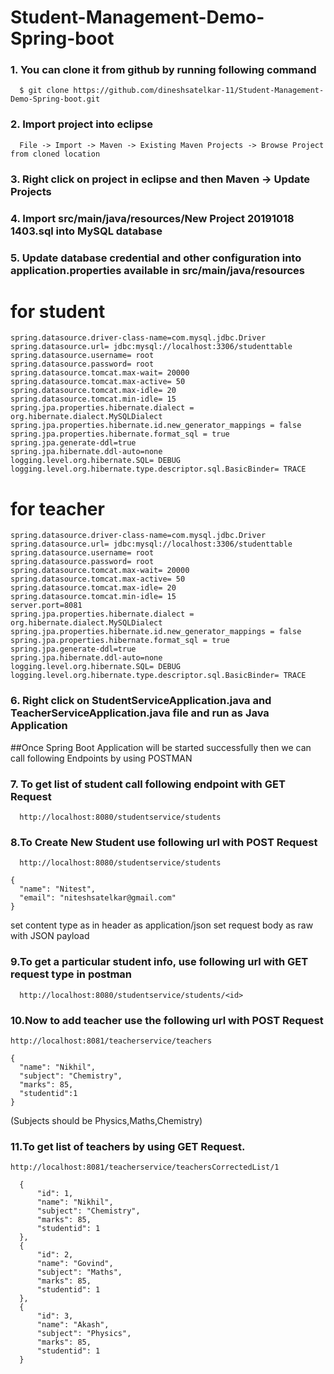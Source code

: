 # Student-Management-Demo-Spring-boot
### 1. You can clone it from github by running following command
```
  $ git clone https://github.com/dineshsatelkar-11/Student-Management-Demo-Spring-boot.git
 ```
### 2. Import project into eclipse
```
  File -> Import -> Maven -> Existing Maven Projects -> Browse Project from cloned location
  ```
### 3. Right click on project in eclipse and then Maven -> Update Projects
### 4. Import src/main/java/resources/New Project 20191018 1403.sql into MySQL database
### 5. Update database credential and other configuration into application.properties available in src/main/java/resources
# for student
```
spring.datasource.driver-class-name=com.mysql.jdbc.Driver
spring.datasource.url= jdbc:mysql://localhost:3306/studenttable
spring.datasource.username= root
spring.datasource.password= root
spring.datasource.tomcat.max-wait= 20000
spring.datasource.tomcat.max-active= 50
spring.datasource.tomcat.max-idle= 20
spring.datasource.tomcat.min-idle= 15
spring.jpa.properties.hibernate.dialect = org.hibernate.dialect.MySQLDialect
spring.jpa.properties.hibernate.id.new_generator_mappings = false
spring.jpa.properties.hibernate.format_sql = true
spring.jpa.generate-ddl=true
spring.jpa.hibernate.ddl-auto=none
logging.level.org.hibernate.SQL= DEBUG
logging.level.org.hibernate.type.descriptor.sql.BasicBinder= TRACE
```
# for teacher
```
spring.datasource.driver-class-name=com.mysql.jdbc.Driver
spring.datasource.url= jdbc:mysql://localhost:3306/studenttable
spring.datasource.username= root
spring.datasource.password= root
spring.datasource.tomcat.max-wait= 20000
spring.datasource.tomcat.max-active= 50
spring.datasource.tomcat.max-idle= 20
spring.datasource.tomcat.min-idle= 15
server.port=8081
spring.jpa.properties.hibernate.dialect = org.hibernate.dialect.MySQLDialect
spring.jpa.properties.hibernate.id.new_generator_mappings = false
spring.jpa.properties.hibernate.format_sql = true
spring.jpa.generate-ddl=true
spring.jpa.hibernate.ddl-auto=none
logging.level.org.hibernate.SQL= DEBUG
logging.level.org.hibernate.type.descriptor.sql.BasicBinder= TRACE
```
### 6. Right click on StudentServiceApplication.java and TeacherServiceApplication.java  file and run as Java Application
##Once Spring Boot Application will be started successfully then we can call following Endpoints by using POSTMAN
### 7. To get list of student call following endpoint with GET Request
```
  http://localhost:8080/studentservice/students
  ```
### 8.To Create New Student use following url with POST Request
```
  http://localhost:8080/studentservice/students
  ```
  ```
  {
    "name": "Nitest",
    "email": "niteshsatelkar@gmail.com"
  }
  ```
  set content type as in header as application/json
set request body as raw with JSON payload
### 9.To get a particular student info, use following url with GET request type in postman
```
  http://localhost:8080/studentservice/students/<id>
  ```
### 10.Now to add teacher use the following url with POST Request
  ```
  http://localhost:8081/teacherservice/teachers
  ```
  ```
  {
    "name": "Nikhil",
    "subject": "Chemistry",
    "marks": 85,
    "studentid":1
  }
  ```
  (Subjects should be Physics,Maths,Chemistry)
### 11.To get list of teachers by using GET Request.
  ```
http://localhost:8081/teacherservice/teachersCorrectedList/1
```
  ```
    {
        "id": 1,
        "name": "Nikhil",
        "subject": "Chemistry",
        "marks": 85,
        "studentid": 1
    },
    {
        "id": 2,
        "name": "Govind",
        "subject": "Maths",
        "marks": 85,
        "studentid": 1
    },
    {
        "id": 3,
        "name": "Akash",
        "subject": "Physics",
        "marks": 85,
        "studentid": 1
    }

```
